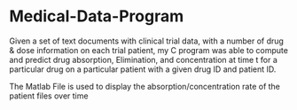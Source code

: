 # Medical-Data-Program
Given a set of text documents with clinical trial data, with a number of drug  &amp; dose information on each trial patient, my C program was able to compute and predict drug absorption,  Elimination, and concentration at time t for a particular drug on a particular patient with a given drug ID and patient ID.

The Matlab File is used to display the absorption/concentration rate of the patient files over time
